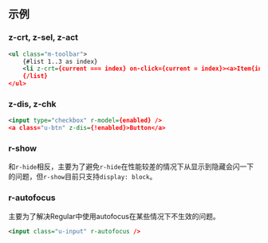 ## 示例
### z-crt, z-sel, z-act

<div class="m-example"></div>

```xml
<ul class="m-toolbar">
    {#list 1..3 as index}
    <li z-crt={current === index} on-click={current = index}><a>Item{index}</a></li>
    {/list}
</ul>
```

### z-dis, z-chk

<div class="m-example"></div>

```xml
<input type="checkbox" r-model={enabled} />
<a class="u-btn" z-dis={!enabled}>Button</a>
```

### r-show

和`r-hide`相反，主要为了避免`r-hide`在性能较差的情况下从显示到隐藏会闪一下的问题，但`r-show`目前只支持`display: block`。

### r-autofocus

主要为了解决Regular中使用autofocus在某些情况下不生效的问题。

<div class="m-example"></div>

```xml
<input class="u-input" r-autofocus />
```
